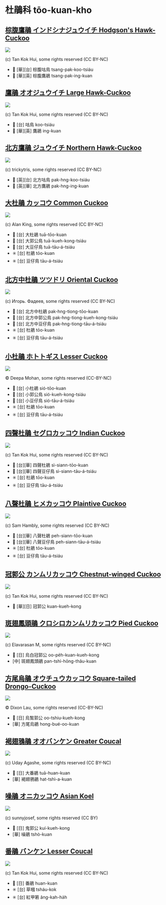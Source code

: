 # 杜鵑科 tōo-kuan-kho

## [棕腹鷹鵑 インドシナジュウイチ Hodgson's Hawk-Cuckoo](https://ebird.org/species/hodhac1)

![](https://inaturalist-open-data.s3.amazonaws.com/photos/11261029/medium.jpeg)

(c) Tan Kok Hui, some rights reserved (CC BY-NC)

- 🎯 [華][台] 棕腹咕鳥 tsang-pak-koo-tsiáu
- 🎯 [華][英] 棕腹鷹鵑 tsang-pak-ing-kuan

## [鷹鵑 オオジュウイチ Large Hawk-Cuckoo](https://ebird.org/species/larhac2)

![](https://inaturalist-open-data.s3.amazonaws.com/photos/12816014/medium.jpeg)

(c) Tan Kok Hui, some rights reserved (CC BY-NC)

- 🎯 [台] 咕鳥 koo-tsiáu
- 🎯 [華][英] 鷹鵑 ing-kuan

## [北方鷹鵑 ジュウイチ Northern Hawk-Cuckoo](https://ebird.org/species/nohcuc1)

![](https://inaturalist-open-data.s3.amazonaws.com/photos/179934644/medium.jpg)

(c) trickytris, some rights reserved (CC BY-NC)

- 🎯 [英][台] 北方咕鳥 pak-hng-koo-tsiáu
- 🎯 [英][華] 北方鷹鵑 pak-hng-ing-kuan

## [大杜鵑 カッコウ Common Cuckoo](https://ebird.org/species/comcuc)

![](https://inaturalist-open-data.s3.amazonaws.com/photos/135795698/medium.jpg)

(c) Alan King, some rights reserved (CC BY-NC)

- 🎯 [台] 大杜鵑 tuā-tōo-kuan
- 🎯 [台] 大郭公鳥 tuā-kueh-kong-tsiáu
- 🎯 [台] 大豆仔鳥 tuā-tāu-á-tsiáu
- ✳️ [台] 杜鵑 tōo-kuan
- ✳️ [台] 豆仔鳥 tāu-á-tsiáu

## [北方中杜鵑 ツツドリ Oriental Cuckoo](https://ebird.org/species/oricuc2)

![](https://inaturalist-open-data.s3.amazonaws.com/photos/152874183/medium.jpeg)

(c) Игорь. Фадеев, some rights reserved (CC BY-NC)

- 🎯 [台] 北方中杜鵑 pak-hng-tiong-tōo-kuan
- 🎯 [台] 北方中郭公鳥 pak-hng-tiong-kueh-kong-tsiáu
- 🎯 [台] 北方中豆仔鳥 pak-hng-tiong-tāu-á-tsiáu
- ✳️ [台] 杜鵑 tōo-kuan
- ✳️ [台] 豆仔鳥 tāu-á-tsiáu

## [小杜鵑 ホトトギス Lesser Cuckoo](https://ebird.org/species/lescuc1)

![](https://inaturalist-open-data.s3.amazonaws.com/photos/333075019/large.jpeg)

© Deepa Mohan, some rights reserved (CC-BY-NC)

- 🎯 [台] 小杜鵑 sió-tōo-kuan
- 🎯 [台] 小郭公鳥 sió-kueh-kong-tsiáu
- 🎯 [台] 小豆仔鳥 sió-tāu-á-tsiáu
- ✳️ [台] 杜鵑 tōo-kuan
- ✳️ [台] 豆仔鳥 tāu-á-tsiáu

## [四聲杜鵑 セグロカッコウ Indian Cuckoo](https://ebird.org/species/indcuc1)

![](https://inaturalist-open-data.s3.amazonaws.com/photos/6932318/medium.jpg)

(c) Tan Kok Hui, some rights reserved (CC BY-NC)

- 🎯 [台][華] 四聲杜鵑 sì-siann-tōo-kuan
- 🎯 [台][華] 四聲豆仔鳥 sì-siann-tāu-á-tsiáu
- ✳️ [台] 杜鵑 tōo-kuan
- ✳️ [台] 豆仔鳥 tāu-á-tsiáu

## [八聲杜鵑 ヒメカッコウ Plaintive Cuckoo](https://ebird.org/species/placuc1)

![](https://inaturalist-open-data.s3.amazonaws.com/photos/189790508/medium.jpg)

(c) Sam Hambly, some rights reserved (CC BY-NC)

- 🎯 [台][華] 八聲杜鵑 peh-siann-tōo-kuan
- 🎯 [台][華] 八聲豆仔鳥 peh-siann-tāu-á-tsiáu
- ✳️ [台] 杜鵑 tōo-kuan
- ✳️ [台] 豆仔鳥 tāu-á-tsiáu

## [冠郭公 カンムリカッコウ Chestnut-winged Cuckoo](https://ebird.org/species/chwcuc1)

![](https://inaturalist-open-data.s3.amazonaws.com/photos/14585534/medium.jpg)

(c) Tan Kok Hui, some rights reserved (CC BY-NC)

- 🎯 [華][日] 冠郭公 kuan-kueh-kong

## [斑翅鳳頭鵑 クロシロカンムリカッコウ Pied Cuckoo](https://ebird.org/species/piecuc1)

![](https://inaturalist-open-data.s3.amazonaws.com/photos/103592832/medium.jpeg)

(c) Elavarasan M, some rights reserved (CC BY-NC)

- 🎯 [日] 烏白冠郭公 oo-pe̍h-kuan-kueh-kong
- [中] 斑翅鳳頭鵑 pan-tshì-hōng-thâu-kuan

## [方尾烏鵑 オウチュウカッコウ Square-tailed Drongo-Cuckoo](https://ebird.org/species/asidrc3)

![](https://inaturalist-open-data.s3.amazonaws.com/photos/361229232/large.jpeg)

© Dixon Lau, some rights reserved (CC-BY-NC)

- 🎯 [日] 烏鶖郭公 oo-tshiu-kueh-kong
- [華] 方尾烏鵑 hong-bué-oo-kuan

## [褐翅鴉鵑 オオバンケン Greater Coucal](https://ebird.org/species/grecou1)

![](https://inaturalist-open-data.s3.amazonaws.com/photos/50398236/medium.jpg)

(c) Uday Agashe, some rights reserved (CC BY-NC)

- 🎯 [日] 大番鵑 tuā-huan-kuan
- [華] 褐翅鴉鵑 hat-tshì-a-kuan

## [噪鵑 オニカッコウ Asian Koel](https://ebird.org/species/asikoe2)

![](https://inaturalist-open-data.s3.amazonaws.com/photos/360494940/medium.jpeg)

(c) sunnyjosef, some rights reserved (CC BY)

- 🎯 [日] 鬼郭公 kuí-kueh-kong
- [華] 噪鵑 tshò-kuan

## [番鵑 バンケン Lesser Coucal](https://ebird.org/species/lescou1)

![](https://inaturalist-open-data.s3.amazonaws.com/photos/1991179/medium.jpg)

(c) Tan Kok Hui, some rights reserved (CC BY-NC)

- 🎯 [日] 番鵑 huan-kuan
- ✳️ [台] 草嘓 tsháu-kok
- ✳️ [台] 紅甲箬 âng-kah-ha̍h
